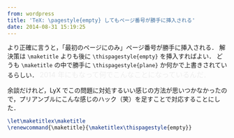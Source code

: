 ```yaml
---
from: wordpress
title: 'TeX: \pagestyle{empty} してもページ番号が勝手に挿入される'
date: 2014-08-31 15:19:25
---
```


より正確に言うと，「最初のページにのみ」ページ番号が勝手に挿入される．
解決策は <code>\maketitle</code> よりも後に <code>\thispagestyle{empty}</code> を挿入すればよい．
どうも <code>\maketitle</code> の中で勝手に <code>\thispagestyle{plane}</code> か何かで上書きされているらしい．
<small style="font-size: medium; color: #eee;">2014 年にもなって何でこんなことになっているんだ．</small>

余談だけれど，LyX でこの問題に対処するいい感じの方法が思いつかなかったので，プリアンブルにこんな感じのハック（笑）を足すことで対応することにした．

```tex
\let\maketitlex\maketitle
\renewcommand{\maketitle}{\maketitlex\thispagestyle{empty}}
```
